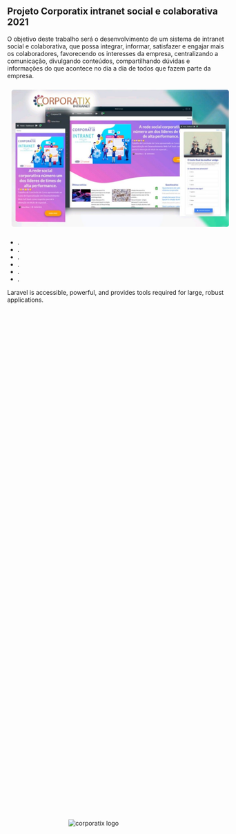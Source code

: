 

<p align="center">
<img src="https://corporatix.com.br/logo/img/logo250x62.png" alt="corporatix logo" style="position:absolute; left:50%; top:50%; margin-left:-110px; margin-top:-40px;">
</p>

## Projeto Corporatix intranet social e colaborativa 2021

O objetivo deste trabalho será o desenvolvimento de um sistema de intranet social e colaborativa, que possa integrar, informar, satisfazer e engajar mais os colaboradores, favorecendo os interesses da empresa, centralizando a comunicação, divulgando conteúdos, compartilhando dúvidas e informações do que acontece no dia a dia de todos que fazem parte da empresa.

<img src="bg.jpg" alt="corporatix banner" style="text-align: center; border-radius: 5px; margin: 10px;">

- [](#).
- [](#).
- [](#).
- [](#).
- [](#).
- [](#).

Laravel is accessible, powerful, and provides tools required for large, robust applications.




